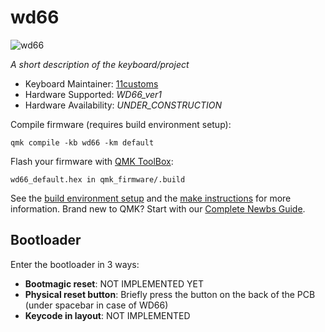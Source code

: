 # wd66

![wd66](https://i.imgur.com/7HqgUfl.png)

*A short description of the keyboard/project*

* Keyboard Maintainer: [11customs](https://github.com/11Customs)
* Hardware Supported: *WD66_ver1*
* Hardware Availability: *UNDER_CONSTRUCTION*

Compile firmware (requires build environment setup):

    qmk compile -kb wd66 -km default

Flash your firmware with [QMK ToolBox](https://github.com/qmk/qmk_toolbox/releases):

    wd66_default.hex in qmk_firmware/.build

See the [build environment setup](https://docs.qmk.fm/#/getting_started_build_tools) and the [make instructions](https://docs.qmk.fm/#/getting_started_make_guide) for more information. Brand new to QMK? Start with our [Complete Newbs Guide](https://docs.qmk.fm/#/newbs).

## Bootloader

Enter the bootloader in 3 ways:

* **Bootmagic reset**: NOT IMPLEMENTED YET
* **Physical reset button**: Briefly press the button on the back of the PCB (under spacebar in case of WD66)
* **Keycode in layout**: NOT IMPLEMENTED

